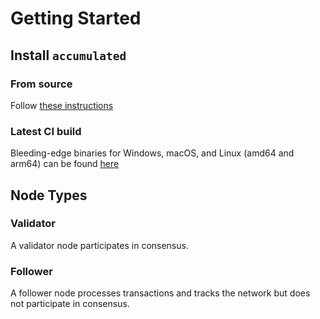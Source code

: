 # Getting Started

## Install `accumulated`

### From source

Follow [these instructions](../developers/contributing.md)

### Latest CI build

Bleeding-edge binaries for Windows, macOS, and Linux (amd64 and arm64) can be found [here](https://gitlab.com/accumulatenetwork/accumulated/-/jobs/artifacts/develop/browse?job=build)

## Node Types

### Validator

A validator node participates in consensus.

### Follower

A follower node processes transactions and tracks the network but does not participate in consensus.
